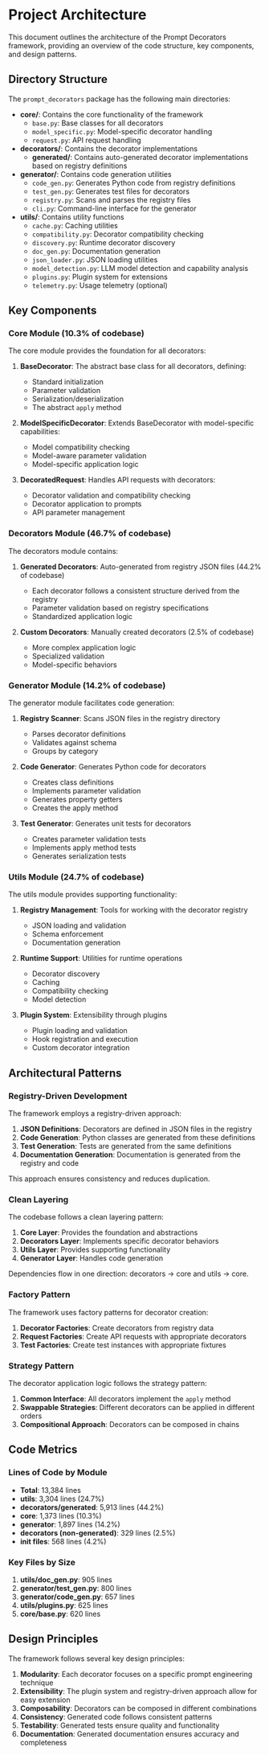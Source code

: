 # Project Architecture

This document outlines the architecture of the Prompt Decorators framework, providing an overview of the code structure, key components, and design patterns.

## Directory Structure

The `prompt_decorators` package has the following main directories:

- **core/**: Contains the core functionality of the framework
  - `base.py`: Base classes for all decorators
  - `model_specific.py`: Model-specific decorator handling
  - `request.py`: API request handling
- **decorators/**: Contains the decorator implementations
  - **generated/**: Contains auto-generated decorator implementations based on registry definitions
- **generator/**: Contains code generation utilities
  - `code_gen.py`: Generates Python code from registry definitions
  - `test_gen.py`: Generates test files for decorators
  - `registry.py`: Scans and parses the registry files
  - `cli.py`: Command-line interface for the generator
- **utils/**: Contains utility functions
  - `cache.py`: Caching utilities
  - `compatibility.py`: Decorator compatibility checking
  - `discovery.py`: Runtime decorator discovery
  - `doc_gen.py`: Documentation generation
  - `json_loader.py`: JSON loading utilities
  - `model_detection.py`: LLM model detection and capability analysis
  - `plugins.py`: Plugin system for extensions
  - `telemetry.py`: Usage telemetry (optional)

## Key Components

### Core Module (10.3% of codebase)

The core module provides the foundation for all decorators:

1. **BaseDecorator**: The abstract base class for all decorators, defining:
   - Standard initialization
   - Parameter validation
   - Serialization/deserialization
   - The abstract `apply` method

2. **ModelSpecificDecorator**: Extends BaseDecorator with model-specific capabilities:
   - Model compatibility checking
   - Model-aware parameter validation
   - Model-specific application logic

3. **DecoratedRequest**: Handles API requests with decorators:
   - Decorator validation and compatibility checking
   - Decorator application to prompts
   - API parameter management

### Decorators Module (46.7% of codebase)

The decorators module contains:

1. **Generated Decorators**: Auto-generated from registry JSON files (44.2% of codebase)
   - Each decorator follows a consistent structure derived from the registry
   - Parameter validation based on registry specifications
   - Standardized application logic

2. **Custom Decorators**: Manually created decorators (2.5% of codebase)
   - More complex application logic
   - Specialized validation
   - Model-specific behaviors

### Generator Module (14.2% of codebase)

The generator module facilitates code generation:

1. **Registry Scanner**: Scans JSON files in the registry directory
   - Parses decorator definitions
   - Validates against schema
   - Groups by category

2. **Code Generator**: Generates Python code for decorators
   - Creates class definitions
   - Implements parameter validation
   - Generates property getters
   - Creates the apply method

3. **Test Generator**: Generates unit tests for decorators
   - Creates parameter validation tests
   - Implements apply method tests
   - Generates serialization tests

### Utils Module (24.7% of codebase)

The utils module provides supporting functionality:

1. **Registry Management**: Tools for working with the decorator registry
   - JSON loading and validation
   - Schema enforcement
   - Documentation generation

2. **Runtime Support**: Utilities for runtime operations
   - Decorator discovery
   - Caching
   - Compatibility checking
   - Model detection

3. **Plugin System**: Extensibility through plugins
   - Plugin loading and validation
   - Hook registration and execution
   - Custom decorator integration

## Architectural Patterns

### Registry-Driven Development

The framework employs a registry-driven approach:

1. **JSON Definitions**: Decorators are defined in JSON files in the registry
2. **Code Generation**: Python classes are generated from these definitions
3. **Test Generation**: Tests are generated from the same definitions
4. **Documentation Generation**: Documentation is generated from the registry and code

This approach ensures consistency and reduces duplication.

### Clean Layering

The codebase follows a clean layering pattern:

1. **Core Layer**: Provides the foundation and abstractions
2. **Decorators Layer**: Implements specific decorator behaviors
3. **Utils Layer**: Provides supporting functionality
4. **Generator Layer**: Handles code generation

Dependencies flow in one direction: decorators → core and utils → core.

### Factory Pattern

The framework uses factory patterns for decorator creation:

1. **Decorator Factories**: Create decorators from registry data
2. **Request Factories**: Create API requests with appropriate decorators
3. **Test Factories**: Create test instances with appropriate fixtures

### Strategy Pattern

The decorator application logic follows the strategy pattern:

1. **Common Interface**: All decorators implement the `apply` method
2. **Swappable Strategies**: Different decorators can be applied in different orders
3. **Compositional Approach**: Decorators can be composed in chains

## Code Metrics

### Lines of Code by Module

- **Total**: 13,384 lines
- **utils**: 3,304 lines (24.7%)
- **decorators/generated**: 5,913 lines (44.2%)
- **core**: 1,373 lines (10.3%)
- **generator**: 1,897 lines (14.2%)
- **decorators (non-generated)**: 329 lines (2.5%)
- **__init__ files**: 568 lines (4.2%)

### Key Files by Size

1. **utils/doc_gen.py**: 905 lines
2. **generator/test_gen.py**: 800 lines
3. **generator/code_gen.py**: 657 lines
4. **utils/plugins.py**: 625 lines
5. **core/base.py**: 620 lines

## Design Principles

The framework follows several key design principles:

1. **Modularity**: Each decorator focuses on a specific prompt engineering technique
2. **Extensibility**: The plugin system and registry-driven approach allow for easy extension
3. **Composability**: Decorators can be composed in different combinations
4. **Consistency**: Generated code follows consistent patterns
5. **Testability**: Generated tests ensure quality and functionality
6. **Documentation**: Generated documentation ensures accuracy and completeness

